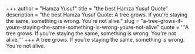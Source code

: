 +++
author = "Hamza Yusuf"
title = "the best Hamza Yusuf Quote"
description = "the best Hamza Yusuf Quote: A tree grows. If you're staying the same, something is wrong. You're not alive."
slug = "a-tree-grows-if-youre-staying-the-same-something-is-wrong-youre-not-alive"
quote = '''A tree grows. If you're staying the same, something is wrong. You're not alive.'''
+++
A tree grows. If you're staying the same, something is wrong. You're not alive.
